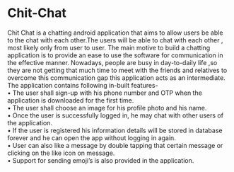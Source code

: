 # Chit-Chat
Chit Chat is a chatting android application that aims to allow users be able to the chat with each other.The users will be able to chat with each other , most likely only from user to user. The main motive to build a chatting application is to provide an ease to use the software for communication in the effective manner. Nowadays, people are busy in day-to-daily life ,so they are not getting that much time to meet with the friends and relatives to overcome this communication gap this application acts as an intermediate.<br/>
The application contains following in-built features-<br/>
•	The user shall sign-up with his phone number and OTP when the application is downloaded for the first time.<br/>
•	The user shall choose an image for his profile photo and his name.<br/>
•	Once the user is successfully logged in, he may chat with other users of the application.<br/>
•	If the user is registered his information details will be stored in database forever and he can open the app without logging in again.<br/>
•	User can also like a message by double tapping that certain message or clicking on the like icon on message.<br/>
•	Support for sending emoji’s is also provided in the application.<br/>
